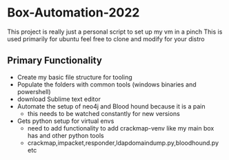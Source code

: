 # Box-Automation-2022

This project is really just a personal script to set up my vm in a pinch
This is used primarily for ubuntu feel free to clone and modify for your distro



## Primary Functionality 

- Create my basic file structure for tooling
- Populate the folders with common tools (windows binaries and powershell)
- download Sublime text editor
- Automate the setup of neo4j and Blood hound because it is a pain
	- this needs to be watched constantly for new versions
- Gets python setup for virtual envs
	- need to add functionality to add crackmap-venv like my main box has and other python tools
	- crackmap,impacket,responder,ldapdomaindump.py,bloodhound.py etc
